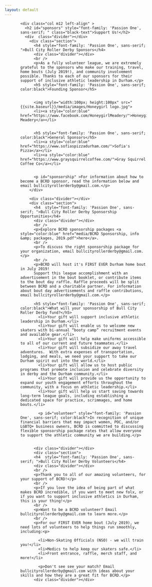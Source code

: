 ```yaml
---
layout: default
---
```


  <div class="container" style="padding-left:50px; padding-right:50px;">

<div class="section">


    <div class="col m12 left-align" >
      <h2 id="sponsors" style="font-family: 'Passion One', sans-serif; " class="black-text">Support Us!</h2>
      <div  class="divider"></div>
        <div class="section">
          <h4 style="font-family: 'Passion One', sans-serif; ">Bull City Roller Derby Sponsors</h4>
          <div class="divider"></div>
          <br />
          <p>As a fully volunteer league, we are extremely grateful to the sponsors who make our training, travel, home bouts (July 2019!), and community involvement possible. Thanks to each of our sponsors for their support of inclusive athletic leadership in Durham.</p>
          <h5 style="font-family: 'Passion One', sans-serif; color:black">Founding Sponsor</h5>


          <img style="width:100px; height:100px" src="{{site.baseurl}}/media/images/Honeygirl logo.jpg">
          <li><a style="color:blue" href="https://www.facebook.com/HoneygirlMeadery/">Honeygirl Meadery</a></li>


          <h5 style="font-family: 'Passion One', sans-serif; color:black">General Sponsors</h5>
          <li><a style="color:blue" href="https://www.sofiaspizzadurham.com/">Sofia's Pizza</a></li>
          <li><a style="color:blue" href="https://www.graysquirrelcoffee.com/">Gray Squirrel Coffee Co</a></li>


          <p id="sponsorship" >For information about how to become a BCRD sponsor, read the information below and email bullcityrollerderby@gmail.com.</p>
        </div>

        <div class="divider"></div>
        <div class="section">
          <h4  style="font-family: 'Passion One', sans-serif; ">Bull City Roller Derby Sponsorship Opportunities</h4>
          <div class="divider"></div>
          <br />
          <p>Explore BCRD sponsorship packages <a style="color:blue" href="media/BCRD Sponsorship, info &amp; packages, 2019.pdf">here</a>.
          <br />
          <p>To discuss the right sponsorship package for your organization, email bullcityrollerderby@gmail.com.</p>
          <br />
          <p>BCRD will host it's FIRST EVER Durham home bout in July 2019!
          Support this league accomplishment with an advertisement in the bout booklet, or contribute items to the bout day raffle. Raffle proceeds will be split between BCRD and a charitable partner. For information about bout day advertisements and raffle contributions, email bullcityrollerderby@gmail.com.</p>

          <h5 style="font-family: 'Passion One', sans-serif; color:black">What will your sponsorship of Bull City Roller Derby fund?</h5>
            <li>Your gift will support inclusive athletic leadership in Durham.</li>
            <li>Your gift will enable us to welcome new skaters with bi-annual “booty camp” recruitment events and available gear.</li>
            <li>Your gift will help make uniforms accessible to all of our current and future teammates.</li>
            <li>Your gift will subsidize our away travel adventures.  With extra expenses of transportation, lodging, and meals, we need your support to take our Durham spirit out into the world.</li>
            <li>Your gift will allow us to host public programs that promote inclusion and celebrate diversity in derby and the Durham community.</li>
            <li>Your gift will provide us the opportunity to expand our youth engagement efforts throughout the community, with a focus on athletic leadership.</li>
            <li>Your gift will help us start saving towards long-term league goals, including establishing a dedicated space for practice, scrimmages, and home bouts.</li>

            <p id="volunteer" style="font-family: 'Passion One', sans-serif; color:black">In recognition of unique financial barriers that may impact women, POC, and/or LGBTQ+ business owners, BCRD is committed to discussing flexible sponsorship package rates that allow everyone to support the athletic community we are building.</p>


          <div class="divider"></div>
          <div class="section">
          <h4  style="font-family: 'Passion One', sans-serif; ">Bull City Roller Derby Volunteers</h4>
          <div class="divider"></div>
          <br />
          <p>Thank you to all of our amazing volunteers, for your support of BCRD!</p>
          <br />
          <p>If you love the idea of being part of what makes BCRD incredible, if you want to meet new folx, or if you want to support inclusive athletics in Durham, this is your thing!</p>
          <br />
          <p>Want to be a BCRD volunteer? Email bullcityrollerderby@gmail.com to learn more.</p>
          <br />
          <p>For our FIRST EVER home bout (July 2019), we need lots of volunteers to help things run smoothly, including:<p>

            <li>Non-Skating Officials (NSO) - we will train you!</li>
            <li>Medics to help keep our skaters safe.</li>
            <li>Front entrance, raffle, merch staff, and more!</li>

            <p>Don't see see your match? Email bullcityrollerderby@gmail.com with ideas about your skills and how they are a great fit for BCRD.</p>
          <div class="divider"></div>
